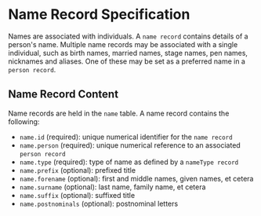 # Name Record Specification

Names are associated with individuals. A `name record` contains details of a person's name. Multiple name records may be associated with a single individual, such as birth names, married names, stage names, pen names, nicknames and aliases. One of these may be set as a preferred name in a `person record`.

## Name Record Content

Name records are held in the `name` table. A name record contains the following:

- `name.id` (required): unique numerical identifier for the `name record`
- `name.person` (required): unique numerical reference to an associated `person record`
- `name.type` (required): type of name as defined by a `nameType record`
- `name.prefix` (optional): prefixed title
- `name.forename` (optional): first and middle names, given names, et cetera
- `name.surname` (optional): last name, family name, et cetera
- `name.suffix` (optional): suffixed title
- `name.postnominals` (optional): postnominal letters
